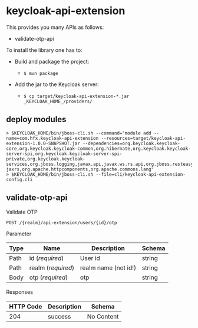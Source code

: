 # keycloak-api-extension

This provides you many APIs as follows:

- validate-otp-api

To install the library one has to:

* Build and package the project:
  * `$ mvn package`

* Add the jar to the Keycloak server:
  * `$ cp target/keycloak-api-extension-*.jar _KEYCLOAK_HOME_/providers/`

## deploy modules

```
> $KEYCLOAK_HOME/bin/jboss-cli.sh --command="module add --name=com.hfx.keycloak-api-extension --resources=target/keycloak-api-extension-1.0.0-SNAPSHOT.jar --dependencies=org.keycloak.keycloak-core,org.keycloak.keycloak-common,org.hibernate,org.keycloak.keycloak-server-spi,org.keycloak.keycloak-server-spi-private,org.keycloak.keycloak-services,org.jboss.logging,javax.api,javax.ws.rs.api,org.jboss.resteasy.resteasy-jaxrs,org.apache.httpcomponents,org.apache.commons.lang"
> $KEYCLOAK_HOME/bin/jboss-cli.sh --file=cli/keycloak-api-extension-config.cli
```

## validate-otp-api

Validate OTP

`POST /{realm}/api-extension/users/{id}/otp`

Parameter

| Type | Name | Description | Schema |
|---|---|---|---|
| Path | id (_required_) | User id | string |
| Path | realm (_required_) | realm name (not id!) | string |
| Body | otp (_required_) | otp | string |

Responses

| HTTP Code | Description | Schema |
|---|---|---|
| 204 | success | No Content |
